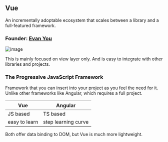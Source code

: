 ## Vue

An incrementally adoptable ecosystem that scales between a library and a full-featured framework.

### Founder: [Evan You](https://www.linkedin.com/in/evanyou/)
![image](evanyou.jpeg)

This is mainly focused on view layer only. And is easy to integrate with other libraries and projects.

### The Progressive JavaScript Framework

Framework that you can insert into your project as you feel the need for it. Unlike other frameworks like Angular, which requires a full project.

| Vue | Angular |
| --- | ----------- |
| JS based | TS based |
| easy to learn | step learning curve |

Both offer data binding to DOM, but Vue is much more lightweight.
